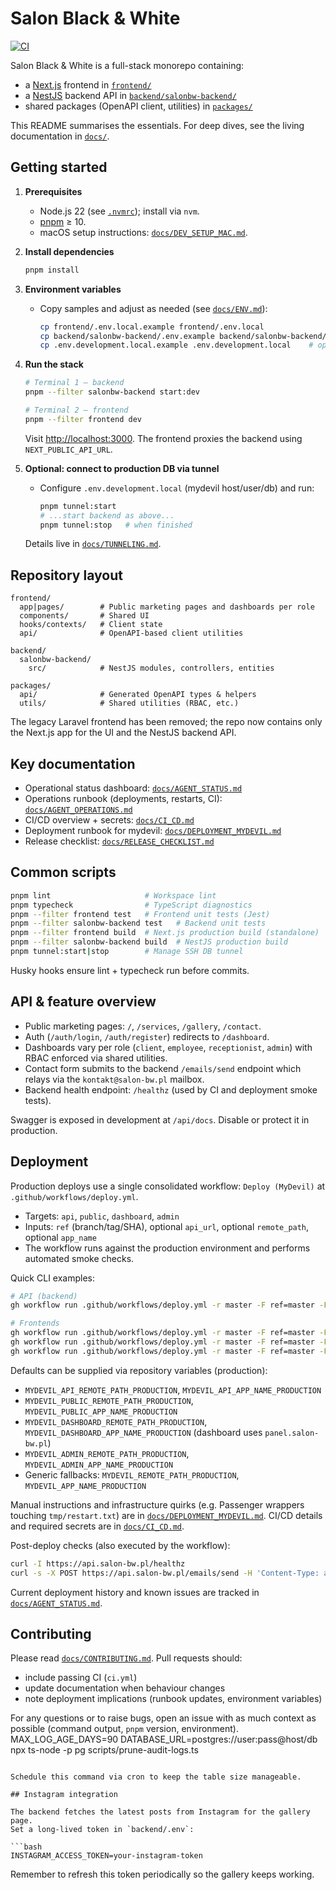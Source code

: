 # Salon Black & White

[![CI](https://github.com/gniewkob/salonbw/actions/workflows/ci.yml/badge.svg?branch=master)](https://github.com/gniewkob/salonbw/actions/workflows/ci.yml)

Salon Black & White is a full-stack monorepo containing:

- a [Next.js](https://nextjs.org) frontend in [`frontend/`](frontend/)
- a [NestJS](https://nestjs.com) backend API in [`backend/salonbw-backend/`](backend/salonbw-backend/)
- shared packages (OpenAPI client, utilities) in [`packages/`](packages/)

This README summarises the essentials. For deep dives, see the living documentation in [`docs/`](docs/).

## Getting started

1. **Prerequisites**
   - Node.js 22 (see [`.nvmrc`](./.nvmrc)); install via `nvm`.
   - [pnpm](https://pnpm.io) ≥ 10.
   - macOS setup instructions: [`docs/DEV_SETUP_MAC.md`](docs/DEV_SETUP_MAC.md).

2. **Install dependencies**

   ```bash
   pnpm install
   ```

3. **Environment variables**
   - Copy samples and adjust as needed (see [`docs/ENV.md`](docs/ENV.md)):

     ```bash
     cp frontend/.env.local.example frontend/.env.local
     cp backend/salonbw-backend/.env.example backend/salonbw-backend/.env
     cp .env.development.local.example .env.development.local    # optional tunnel defaults
     ```

4. **Run the stack**

   ```bash
   # Terminal 1 – backend
   pnpm --filter salonbw-backend start:dev

   # Terminal 2 – frontend
   pnpm --filter frontend dev
   ```

   Visit <http://localhost:3000>. The frontend proxies the backend using `NEXT_PUBLIC_API_URL`.

5. **Optional: connect to production DB via tunnel**
   - Configure `.env.development.local` (mydevil host/user/db) and run:

     ```bash
     pnpm tunnel:start
     # ...start backend as above...
     pnpm tunnel:stop   # when finished
     ```

   Details live in [`docs/TUNNELING.md`](docs/TUNNELING.md).

## Repository layout

```
frontend/
  app|pages/        # Public marketing pages and dashboards per role
  components/       # Shared UI
  hooks/contexts/   # Client state
  api/              # OpenAPI-based client utilities

backend/
  salonbw-backend/
    src/            # NestJS modules, controllers, entities

packages/
  api/              # Generated OpenAPI types & helpers
  utils/            # Shared utilities (RBAC, etc.)
```

The legacy Laravel frontend has been removed; the repo now contains only the Next.js app for the UI and the NestJS backend API.

## Key documentation

- Operational status dashboard: [`docs/AGENT_STATUS.md`](docs/AGENT_STATUS.md)
- Operations runbook (deployments, restarts, CI): [`docs/AGENT_OPERATIONS.md`](docs/AGENT_OPERATIONS.md)
- CI/CD overview + secrets: [`docs/CI_CD.md`](docs/CI_CD.md)
- Deployment runbook for mydevil: [`docs/DEPLOYMENT_MYDEVIL.md`](docs/DEPLOYMENT_MYDEVIL.md)
- Release checklist: [`docs/RELEASE_CHECKLIST.md`](docs/RELEASE_CHECKLIST.md)

## Common scripts

```bash
pnpm lint                     # Workspace lint
pnpm typecheck                # TypeScript diagnostics
pnpm --filter frontend test   # Frontend unit tests (Jest)
pnpm --filter salonbw-backend test   # Backend unit tests
pnpm --filter frontend build  # Next.js production build (standalone)
pnpm --filter salonbw-backend build  # NestJS production build
pnpm tunnel:start|stop        # Manage SSH DB tunnel
```

Husky hooks ensure lint + typecheck run before commits.

## API & feature overview

- Public marketing pages: `/`, `/services`, `/gallery`, `/contact`.
- Auth (`/auth/login`, `/auth/register`) redirects to `/dashboard`.
- Dashboards vary per role (`client`, `employee`, `receptionist`, `admin`) with RBAC enforced via shared utilities.
- Contact form submits to the backend `/emails/send` endpoint which relays via the `kontakt@salon-bw.pl` mailbox.
- Backend health endpoint: `/healthz` (used by CI and deployment smoke tests).

Swagger is exposed in development at `/api/docs`. Disable or protect it in production.

## Deployment

Production deploys use a single consolidated workflow: `Deploy (MyDevil)` at `.github/workflows/deploy.yml`.

- Targets: `api`, `public`, `dashboard`, `admin`
- Inputs: `ref` (branch/tag/SHA), optional `api_url`, optional `remote_path`, optional `app_name`
- The workflow runs against the production environment and performs automated smoke checks.

Quick CLI examples:

```bash
# API (backend)
gh workflow run .github/workflows/deploy.yml -r master -F ref=master -F target=api

# Frontends
gh workflow run .github/workflows/deploy.yml -r master -F ref=master -F target=public
gh workflow run .github/workflows/deploy.yml -r master -F ref=master -F target=dashboard
gh workflow run .github/workflows/deploy.yml -r master -F ref=master -F target=admin
```

Defaults can be supplied via repository variables (production):

- `MYDEVIL_API_REMOTE_PATH_PRODUCTION`, `MYDEVIL_API_APP_NAME_PRODUCTION`
- `MYDEVIL_PUBLIC_REMOTE_PATH_PRODUCTION`, `MYDEVIL_PUBLIC_APP_NAME_PRODUCTION`
- `MYDEVIL_DASHBOARD_REMOTE_PATH_PRODUCTION`, `MYDEVIL_DASHBOARD_APP_NAME_PRODUCTION` (dashboard uses `panel.salon-bw.pl`)
- `MYDEVIL_ADMIN_REMOTE_PATH_PRODUCTION`, `MYDEVIL_ADMIN_APP_NAME_PRODUCTION`
- Generic fallbacks: `MYDEVIL_REMOTE_PATH_PRODUCTION`, `MYDEVIL_APP_NAME_PRODUCTION`

Manual instructions and infrastructure quirks (e.g. Passenger wrappers touching `tmp/restart.txt`) are in [`docs/DEPLOYMENT_MYDEVIL.md`](docs/DEPLOYMENT_MYDEVIL.md). CI/CD details and required secrets are in [`docs/CI_CD.md`](docs/CI_CD.md).

Post-deploy checks (also executed by the workflow):

```bash
curl -I https://api.salon-bw.pl/healthz
curl -s -X POST https://api.salon-bw.pl/emails/send -H 'Content-Type: application/json' -d '{"to":"kontakt@salon-bw.pl","subject":"Smoke","template":"Hello","data":{}}'
```

Current deployment history and known issues are tracked in [`docs/AGENT_STATUS.md`](docs/AGENT_STATUS.md).

## Contributing

Please read [`docs/CONTRIBUTING.md`](docs/CONTRIBUTING.md). Pull requests should:

- include passing CI (`ci.yml`)
- update documentation when behaviour changes
- note deployment implications (runbook updates, environment variables)

For any questions or to raise bugs, open an issue with as much context as possible (command output, `pnpm` version, environment).
MAX_LOG_AGE_DAYS=90 DATABASE_URL=postgres://user:pass@host/db \
  npx ts-node -p pg scripts/prune-audit-logs.ts
```

Schedule this command via cron to keep the table size manageable.

## Instagram integration

The backend fetches the latest posts from Instagram for the gallery page.
Set a long‑lived token in `backend/.env`:

```bash
INSTAGRAM_ACCESS_TOKEN=your-instagram-token
```

Remember to refresh this token periodically so the gallery keeps working.
